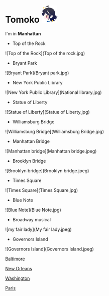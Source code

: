 

# Tomoko <img src="tomoko.png" align="bottom" width="50px" />

I'm in **Manhattan**

- Top of the Rock

![Top of the Rock](Top of the rock.jpg)

- Bryant Park

![Bryant Park](Bryant park.jpg)

- New York Public Library

![New York Public Library](National library.jpg)

- Statue  of Liberty

![Statue of Liberty](Statue of Liberty.jpg)

- Williamsburg Bridge

![Williamsburg Bridge](Williamsburg Bridge.jpg)

- Manhattan Bridge

![Manhattan bridge](Manhattan bridge.jpeg)

- Brooklyn Bridge

![Brooklyn bridge](Brooklyn bridge.jpeg)

- Times Square

![Times Square](Times Square.jpg)

- Blue Note

![Blue Note](Blue Note.jpg)

- Broadway musical

![my fair lady](My fair lady.jpeg)

- Governors Island

![Governors Island](Governors Island.jpeg)

[Baltimore](baltimore.html)

[New Orleans](newOrleans.html)

[Washington](washington.html)

[Paris](france.html)
